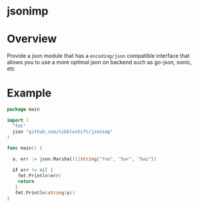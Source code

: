 # jsonimp

# Overview

Provide a json module that has a `encoding/json` compatible interface that allows you to use a more optimal json on backend such as go-json, sonic, etc


# Example
```go
package main

import (
  "fmt"
  json "github.com/nibbleshift/jsonimp"
)

func main() {

  a, err := json.Marshal([]string{"foo", "bar", "baz"})

  if err != nil {
    fmt.Println(err)
    return
   }
   fmt.Println(string(a))
}

```
